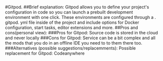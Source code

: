 #Gitpod.
##Brief explanation:
Gitpod allows you to define your project's configuration in code so you can launch a prebuilt development environment with one click. These environments are configured through a . gitpod. yml file inside of the project and include options for Docker configuration, start tasks, editor extensions and more.
##Pros and cons(personal view):
###Pros for Gitpod:
Source code is stored in the cloud and never locally
###Cons for Gitpod:
Service can be a bit complex and all the mods that you do in an offline IDE you need to to them there too.
###Alternatives (possible suggestions/replacemments):
Possible replacement for Gitpod: Codeanywhere
